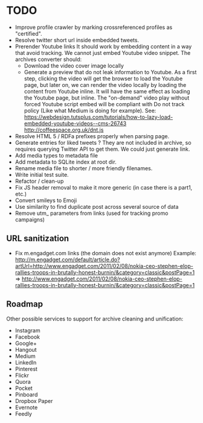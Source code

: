 # TODO

- Improve profile crawler by marking crossreferenced profiles as "certified".
- Resolve twitter short url inside embedded tweets.
- Prerender Youtube links
  It should work by embedding content in a way that avoid tracking. We cannot just embed Youtube video snippet.
  The archives converter should:
  - Download the video cover image locally
  - Generate a preview that do not leak information to Youtube.
  As a first step, clicking the video will get the browser to load the Youtube page, but later on, we can
  render the video locally by loading the content from Youtube inline. It will have the same effect as loading the
  Youtube page, but inline. The "on-demand" video play without forced Youtube script embed will be compliant with
  Do not track policy (Like what Medium is doing for example).
  See: https://webdesign.tutsplus.com/tutorials/how-to-lazy-load-embedded-youtube-videos--cms-26743
  http://coffeespace.org.uk/dnt.js 
- Resolve HTML 5 / RDFa prefixes properly when parsing page.
- Generate entries for liked tweets ? They are not included in archive, so requires querying Twitter API to get them.
  We could just generate link.
- Add media types to metadata file
- Add metadata to SQLite index at root dir.
- Rename media file to shorter / more friendly filenames.
- Write initial test suite.
- Refactor / clean-up
- Fix JS header removal to make it more generic (in case there is a part1, etc.)
- Convert smileys to Emoji
- Use similarity to find duplicate post across several source of data
- Remove utm_ parameters from links (used for tracking promo campaigns)

## URL sanitization

- Fix m.engadget.com links (the domain does not exist anymore)
Example:
 http://m.engadget.com/default/article.do?artUrl=http://www.engadget.com/2011/02/08/nokia-ceo-stephen-elop-rallies-troops-in-brutally-honest-burnin/&category=classic&postPage=1
 => http://www.engadget.com/2011/02/08/nokia-ceo-stephen-elop-rallies-troops-in-brutally-honest-burnin/&category=classic&postPage=1

## Roadmap

Other possible services to support for archive cleaning and unification:

- Instagram
- Facebook
- Google+
- Hangout
- Medium
- LinkedIn
- Pinterest
- Flickr
- Quora
- Pocket
- Pinboard
- Dropbox Paper
- Evernote
- Feedly
